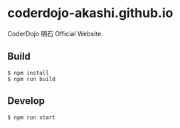 # coderdojo-akashi.github.io

CoderDojo 明石 Official Website.

## Build

```
$ npm install
$ npm run build
```

## Develop

```
$ npm run start
```
